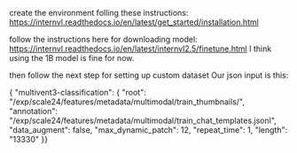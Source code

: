 create the environment folling these instructions:
https://internvl.readthedocs.io/en/latest/get_started/installation.html
 
follow the instructions here for downloading model: https://internvl.readthedocs.io/en/latest/internvl2.5/finetune.html
I think using the 1B model is fine for now. 
 
then follow the next step for setting up custom dataset
Our json input is this:

{  "multivent3-classification": {    "root": "/exp/scale24/features/metadata/multimodal/train_thumbnails/",    "annotation": "/exp/scale24/features/metadata/multimodal/train_chat_templates.jsonl",    "data_augment": false,    "max_dynamic_patch": 12,    "repeat_time": 1,    "length": "13330"  }}